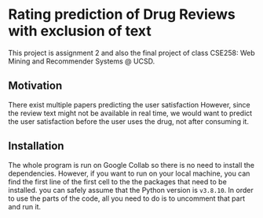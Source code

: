 # Rating prediction of Drug Reviews with exclusion of text

This project is assignment 2 and also the final project of class CSE258: Web Mining and Recommender Systems @ UCSD.

## Motivation

There exist multiple papers predicting the user satisfaction
However, since the review text might not be available in real time, we would want to predict the user satisfaction before the user uses the drug, not after consuming it.

## Installation

The whole program is run on Google Collab so there is no need to install the dependencies. However, if you want to run on your local machine, you can find the first line of the first cell to the the packages that need to be installed. you can safely assume that the Python version is `v3.8.10`. In order to use the parts of the code, all you need to do is to uncomment that part and run it.
